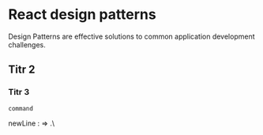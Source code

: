 # React design patterns

Design Patterns are effective solutions to common application development challenges.
 

## Titr 2

### Titr 3

`command`

newLine : => .\
